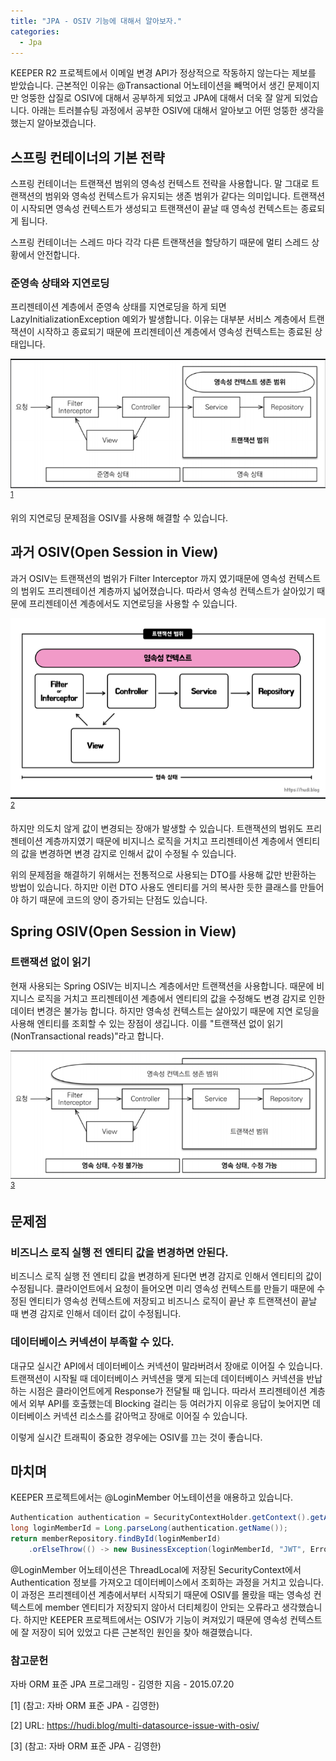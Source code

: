 ```yaml
---
title: "JPA - OSIV 기능에 대해서 알아보자."
categories:
  - Jpa
---
```


KEEPER R2 프로젝트에서 이메일 변경 API가 정상적으로 작동하지 않는다는 제보를 받았습니다. 근본적인 이유는 @Transactional 어노테이션을 빼먹어서 생긴 문제이지만 엉뚱한 삽질로 OSIV에 대해서 공부하게 되었고 JPA에 대해서 더욱 잘 알게 되었습니다. 아래는 트러블슈팅 과정에서 공부한 OSIV에 대해서 알아보고 어떤 엉뚱한 생각을 했는지 알아보겠습니다.

## 스프링 컨테이너의 기본 전략
스프링 컨테이너는 트랜잭션 범위의 영속성 컨텍스트 전략을 사용합니다. 말 그대로 트랜잭션의 범위와 영속성 컨텍스트가 유지되는 생존 범위가 같다는 의미입니다. 트랜잭션이 시작되면 영속성 컨텍스트가 생성되고 트랜잭션이 끝날 때 영속성 컨텍스트는 종료되게 됩니다.

스프링 컨테이너는 스레드 마다 각각 다른 트랜잭션을 할당하기 때문에 멀티 스레드 상황에서 안전합니다.

### 준영속 상태와 지연로딩
프리젠테이션 계층에서 준영속 상태를 지연로딩을 하게 되면 LazyInitializationException 예외가 발생합니다. 이유는 대부분 서비스 계층에서 트랜잭션이 시작하고 종료되기 때문에 프리젠테이션 계층에서 영속성 컨텍스트는 종료된 상태입니다.

![OSIVOff](https://github.com/02ggang9/02ggang9.github.io/blob/master/_posts/images/OSIV/OsivOff.png?raw=true)<sup>[1](#1)</sup>

위의 지연로딩 문제점을 OSIV를 사용해 해결할 수 있습니다.

## 과거 OSIV(Open Session in View)
과거 OSIV는 트랜잭션의 범위가 Filter Interceptor 까지 였기때문에 영속성 컨텍스트의 범위도 프리젠테이션 계층까지 넓어졌습니다. 따라서 영속성 컨텍스트가 살아있기 때문에 프리젠테이션 계층에서도 지연로딩을 사용할 수 있습니다.

![PastOSIV](https://github.com/02ggang9/02ggang9.github.io/blob/master/_posts/images/OSIV/PastOSIV.png?raw=true)<sup>[2](#2)</sup>

하지만 의도치 않게 값이 변경되는 장애가 발생할 수 있습니다. 트랜잭션의 범위도 프리젠테이션 계층까지였기 때문에 비지니스 로직을 거치고 프리젠테이션 계층에서 엔티티의 값을 변경하면 변경 감지로 인해서 값이 수정될 수 있습니다.

위의 문제점을 해결하기 위해서는 전통적으로 사용되는 DTO를 사용해 값만 반환하는 방법이 있습니다. 하지만 이런 DTO 사용도 엔티티를 거의 복사한 듯한 클래스를 만들어야 하기 때문에 코드의 양이 증가되는 단점도 있습니다.

## Spring OSIV(Open Session in View)
### 트랜잭션 없이 읽기
현재 사용되는 Spring OSIV는 비지니스 계층에서만 트랜잭션을 사용합니다. 때문에 비지니스 로직을 거치고 프리젠테이션 계층에서 엔티티의 값을 수정해도 변경 감지로 인한 데이터 변경은 불가능 합니다. 하지만 영속성 컨텍스트는 살아있기 때문에 지연 로딩을 사용해 엔티티를 조회할 수 있는 장점이 생깁니다. 이를 "트랜잭션 없이 읽기(NonTransactional reads)"라고 합니다.

![SpringOSIV](https://github.com/02ggang9/02ggang9.github.io/blob/master/_posts/images/OSIV/SpringOSIV.png?raw=true)<sup>[3](#3)</sup>

## 문제점
### 비즈니스 로직 실행 전 엔티티 값을 변경하면 안된다.
비즈니스 로직 실행 전 엔티티 값을 변경하게 된다면 변경 감지로 인해서 엔티티의 값이 수정됩니다. 클라이언트에서 요청이 들어오면 미리 영속성 컨텍스트를 만들기 때문에 수정된 엔티티가 영속성 컨텍스트에 저장되고 비즈니스 로직이 끝난 후 트랜잭션이 끝날 때 변경 감지로 인해서 데이터 값이 수정됩니다.

### 데이터베이스 커넥션이 부족할 수 있다.
대규모 실시간 API에서 데이터베이스 커넥션이 말라버려서 장애로 이어질 수 있습니다. 트랜잭션이 시작될 때 데이터베이스 커넥션을 맺게 되는데 데이터베이스 커넥션을 반납하는 시점은 클라이언트에게 Response가 전달될 때 입니다. 따라서 프리젠테이션 계층에서 외부 API를 호출했는데 Blocking 걸리는 등 여러가지 이유로 응답이 늦어지면 데이터베이스 커넥션 리소스를 갉아먹고 장애로 이어질 수 있습니다.

이렇게 실시간 트래픽이 중요한 경우에는 OSIV를 끄는 것이 좋습니다.

## 마치며
KEEPER 프로젝트에서는 @LoginMember 어노테이션을 애용하고 있습니다.

~~~java
Authentication authentication = SecurityContextHolder.getContext().getAuthentication();
long loginMemberId = Long.parseLong(authentication.getName());
return memberRepository.findById(loginMemberId)
    .orElseThrow(() -> new BusinessException(loginMemberId, "JWT", ErrorCode.MEMBER_NOT_FOUND));
~~~

@LoginMember 어노테이션은 ThreadLocal에 저장된 SecurityContext에서 Authentication 정보를 가져오고 데이터베이스에서 조회하는 과정을 거치고 있습니다. 이 과정은 프리젠테이션 계층에서부터 시작되기 때문에 OSIV를 몰랐을 때는 영속성 컨텍스트에 member 엔티티가 저장되지 않아서 더티체킹이 안되는 오류라고 생각했습니다. 하지만 KEEPER 프로젝트에서는 OSIV가 기능이 켜져있기 때문에 영속성 컨텍스트에 잘 저장이 되어 있었고 다른 근본적인 원인을 찾아 해결했습니다.

### 참고문헌
자바 ORM 표준 JPA 프로그래밍 - 김영한 지음 - 2015.07.20

<a name="1">[1]</a> (참고: 자바 ORM 표준 JPA - 김영한)

<a name="2">[2]</a> URL: https://hudi.blog/multi-datasource-issue-with-osiv/

<a name="3">[3]</a> (참고: 자바 ORM 표준 JPA - 김영한)




